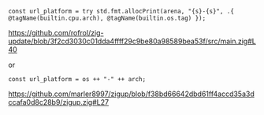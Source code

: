 ```zig
const url_platform = try std.fmt.allocPrint(arena, "{s}-{s}", .{ @tagName(builtin.cpu.arch), @tagName(builtin.os.tag) });
```

https://github.com/rofrol/zig-update/blob/3f2cd3030c01dda4ffff29c9be80a98589bea53f/src/main.zig#L40

or

```zig
const url_platform = os ++ "-" ++ arch;
```

https://github.com/marler8997/zigup/blob/f38bd66642dbd61ff4accd35a3dccafa0d8c28b9/zigup.zig#L27
